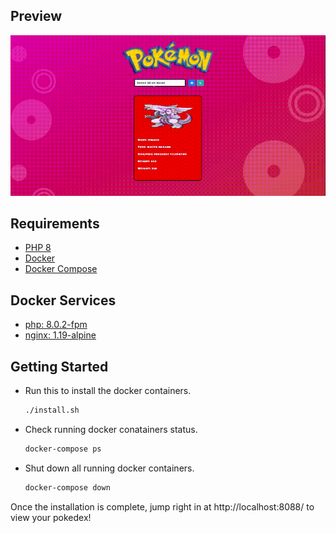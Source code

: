## Preview

 <p align="center">
   <img src="./images/v1.gif">
</p>

## Requirements

* [PHP 8](https://kinsta.com/blog/install-php/)
* [Docker](https://docs.docker.com/get-docker/)
* [Docker Compose](https://docker-docs.netlify.app/compose/install/)

## Docker Services

* [php: 8.0.2-fpm](https://hub.docker.com/layers/library/php/8.0.20-fpm/images/sha256-633d4e24d4cd4748c2700206f4e2e75eab3a4f1b74fdc330063db1b5a5b3409d?context=explore)
* [nginx: 1.19-alpine](https://hub.docker.com/layers/library/nginx/1.19.0-alpine/images/sha256-ee5a9b68e8d4a4b8b48318ff08ad5489bd1ce52b357bf48c511968a302bc347b?context=explore)

## Getting Started

* Run this to install the docker containers.

   ```sh
   ./install.sh
   ```
* Check running docker conatainers status.

   ```sh
   docker-compose ps
   ```
* Shut down all running docker containers.

   ```sh
   docker-compose down


Once the installation is complete, jump right in at http://localhost:8088/ to view your pokedex!
